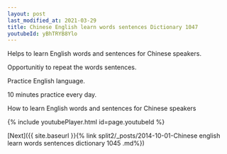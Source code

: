 ```yaml
---
layout: post
last_modified_at: 2021-03-29
title: Chinese English learn words sentences Dictionary 1047 
youtubeId: yBhTRYB8Ylo
---
```

 
 
Helps to learn English words and sentences for Chinese speakers.

Opportunitiy to repeat the words sentences. 

Practice English language. 
 
10 minutes practice every day. 
 
How to learn English words and sentences for Chinese speakers 
 
{% include youtubePlayer.html id=page.youtubeId %}
 
 
[Next]({{ site.baseurl }}{% link  split2/_posts/2014-10-01-Chinese english learn words sentences dictionary 1045 .md%})
 
